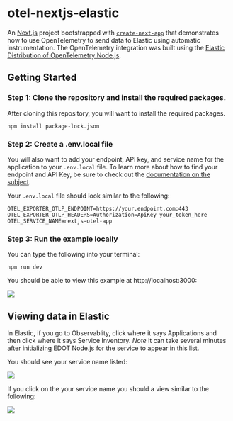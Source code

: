 # otel-nextjs-elastic

An [Next.js](https://nextjs.org) project bootstrapped with [`create-next-app`](https://github.com/vercel/next.js/tree/canary/packages/create-next-app) that demonstrates how to use OpenTelemetry to send data to Elastic using automatic instrumentation. The OpenTelemetry integration was built using the [Elastic Distribution of OpenTelemetry Node.js](https://github.com/elastic/elastic-otel-node).

## Getting Started

### Step 1: Clone the repository and install the required packages.

After cloning this repository, you will want to install the required packages.

```
npm install package-lock.json
```

### Step 2: Create a .env.local file

You will also want to add your endpoint, API key, and service name for the application to your `.env.local` file. To learn more about how to find your endpoint and API Key, be sure to check out the [documentation on the subject](https://github.com/elastic/elastic-otel-node/blob/main/packages/opentelemetry-node/docs/get-started.md#send-data-to-elastic).

Your `.env.local` file should look similar to the following:

```
OTEL_EXPORTER_OTLP_ENDPOINT=https://your.endpoint.com:443
OTEL_EXPORTER_OTLP_HEADERS=Authorization=ApiKey your_token_here
OTEL_SERVICE_NAME=nextjs-otel-app
```

### Step 3: Run the example locally

You can type the following into your terminal:

```
npm run dev
```

You should be able to view this example at http://localhost:3000:

![](https://lh7-rt.googleusercontent.com/docsz/AD_4nXf3cEzq18z3OsC2563ElMY3tbXVKGuuO8HPGmHzyoMlXokTG_qJErqOh9LtHgrvxAjDtlevLCl-y9j__oPnGe3cd9M2OgcucHd6De_pZLUDKQYSARXY3haXChCU8IDUH1z_m9rqxQ?key=fHwhbKjzAatNsoMTSCNdZk2P)

## Viewing data in Elastic

In Elastic, if you go to Observablity, click where it says Applications and then click where it says Service Inventory. *Note* It can take several minutes after initializing EDOT Node.js for the service to appear in this list.

You should see your service name listed:

![](https://lh7-rt.googleusercontent.com/docsz/AD_4nXctIgii7jrXEwPMO2eAkRDarFuF3KAJwvkKqFxJjk5BmGBosyku-f9xFk84MAIVw_r332fj8b5CGGBtfSzauQWC-67GrVSqZJ93tFXSZPqO20tSmx1Q-OctpAq2Hv_CkRxsdK-VkA?key=fHwhbKjzAatNsoMTSCNdZk2P)

If you click on the your service name you should a view similar to the following:

![](https://lh7-rt.googleusercontent.com/docsz/AD_4nXf-lOIgfZph1aO_opU-Z3jIkFsKgE_r0MQbCMOvY-6n0cxNr-ocVSaAiEX59brgkTHWiX0XEaY9RxV70-XmaWvLjg89XVEPUwxFFyPcuOJvH-VcFmKMFYvlGut2_IXDsa68G5SgxA?key=fHwhbKjzAatNsoMTSCNdZk2P)


